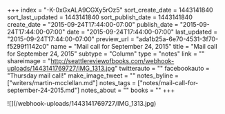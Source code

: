 +++
index = "-K-0xGxALA9CGXy5rOz5"
sort_create_date = 1443141840
sort_last_updated = 1443141840
sort_publish_date = 1443141840
create_date = "2015-09-24T17:44:00-07:00"
publish_date = "2015-09-24T17:44:00-07:00"
date = "2015-09-24T17:44:00-07:00"
last_updated = "2015-09-24T17:44:00-07:00"
preview_url = "ada1b25a-6e70-4531-3f70-f5299f1142c0"
name = "Mail call for September 24, 2015"
title = "Mail call for September 24, 2015"
subtype = "Column"
type = "notes"
link = ""
shareimage = "http://seattlereviewofbooks.com/webhook-uploads/1443141769727/IMG_1313.jpg"
twitterauto = ""
facebookauto = "Thursday mail call!"
make_image_tweet = ""
notes_byline = ["writers/martin-mcclellan.md"]
notes_tags = ["notes/mail-call-for-september-24-2015.md"]
notes_about = ""
books = ""
+++
<p class="image">![](/webhook-uploads/1443141769727/IMG_1313.jpg)</p>